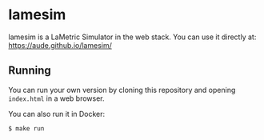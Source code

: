 lamesim
=======

lamesim is a LaMetric Simulator in the web stack.
You can use it directly at: https://aude.github.io/lamesim/

Running
-------

You can run your own version by cloning this repository and opening
`index.html` in a web browser.

You can also run it in Docker:

    $ make run

